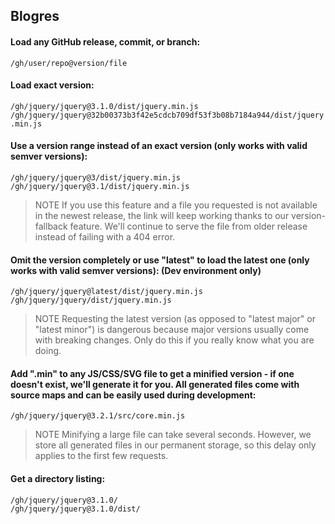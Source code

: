 ## Blogres

#### Load any GitHub release, commit, or branch:
`/gh/user/repo@version/file`
#### Load exact version:
`/gh/jquery/jquery@3.1.0/dist/jquery.min.js`<br>
`/gh/jquery/jquery@32b00373b3f42e5cdcb709df53f3b08b7184a944/dist/jquery.min.js`
#### Use a version range instead of an exact version (only works with valid semver versions):
`/gh/jquery/jquery@3/dist/jquery.min.js`<br>
`/gh/jquery/jquery@3.1/dist/jquery.min.js`
> NOTE If you use this feature and a file you requested is not available in the newest release, the link will keep working thanks to our version-fallback feature. We'll continue to serve the file from older release instead of failing with a 404 error.

#### Omit the version completely or use "latest" to load the latest one (only works with valid semver versions): (Dev environment only)
`/gh/jquery/jquery@latest/dist/jquery.min.js`<br>
`/gh/jquery/jquery/dist/jquery.min.js`
> NOTE Requesting the latest version (as opposed to "latest major" or "latest minor") is dangerous because major versions usually come with breaking changes. Only do this if you really know what you are doing.

#### Add ".min" to any JS/CSS/SVG file to get a minified version - if one doesn't exist, we'll generate it for you. All generated files come with source maps and can be easily used during development:
`/gh/jquery/jquery@3.2.1/src/core.min.js`
> NOTE Minifying a large file can take several seconds. However, we store all generated files in our permanent storage, so this delay only applies to the first few requests.

#### Get a directory listing:
`/gh/jquery/jquery@3.1.0/`<br>
`/gh/jquery/jquery@3.1.0/dist/`
